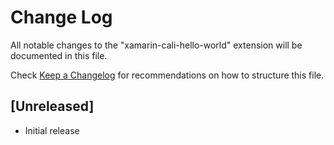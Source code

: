 # Change Log
All notable changes to the "xamarin-cali-hello-world" extension will be documented in this file.

Check [Keep a Changelog](http://keepachangelog.com/) for recommendations on how to structure this file.

## [Unreleased]
- Initial release